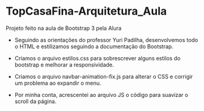 # TopCasaFina-Arquitetura_Aula

Projeto feito na aula de Bootstrap 3 pela Alura

- Seguindo as orientações do professor Yuri Padilha, desenvolvemos todo o HTML e estilizamos seguindo a documentação do Bootstrap.

- Criamos o arquivo estilos.css para sobrescrever alguns estilos do bootstrap e melhorar a responsividade.

- Criamos o arquivo navbar-animation-fix.js para alterar o CSS e corrigir um problema ao expandir o menu.

- Por minha conta, acrescentei ao arquivo JS o código para suavizar o scroll da página.
